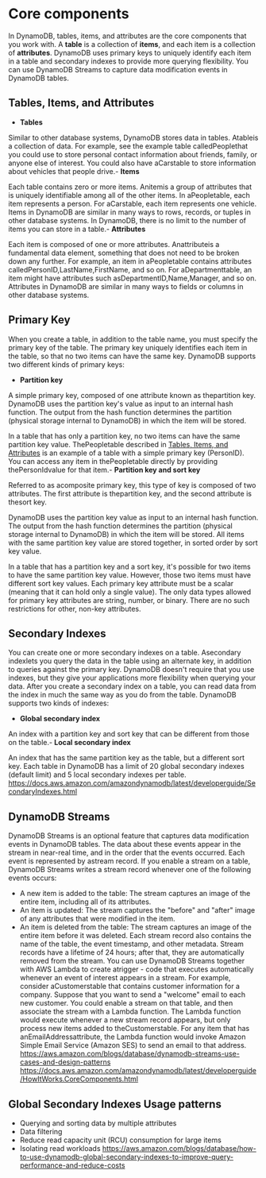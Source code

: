 # Core components

In DynamoDB, tables, items, and attributes are the core components that you work with. A **table** is a collection of **items**, and each item is a collection of **attributes**. DynamoDB uses primary keys to uniquely identify each item in a table and secondary indexes to provide more querying flexibility. You can use DynamoDB Streams to capture data modification events in DynamoDB tables.

## Tables, Items, and Attributes

- **Tables**

Similar to other database systems, DynamoDB stores data in tables. Atableis a collection of data. For example, see the example table calledPeoplethat you could use to store personal contact information about friends, family, or anyone else of interest. You could also have aCarstable to store information about vehicles that people drive.- **Items**

Each table contains zero or more items. Anitemis a group of attributes that is uniquely identifiable among all of the other items. In aPeopletable, each item represents a person. For aCarstable, each item represents one vehicle. Items in DynamoDB are similar in many ways to rows, records, or tuples in other database systems. In DynamoDB, there is no limit to the number of items you can store in a table.- **Attributes**

Each item is composed of one or more attributes. Anattributeis a fundamental data element, something that does not need to be broken down any further. For example, an item in aPeopletable contains attributes calledPersonID,LastName,FirstName, and so on. For aDepartmenttable, an item might have attributes such asDepartmentID,Name,Manager, and so on. Attributes in DynamoDB are similar in many ways to fields or columns in other database systems.

## Primary Key

When you create a table, in addition to the table name, you must specify the primary key of the table. The primary key uniquely identifies each item in the table, so that no two items can have the same key.
DynamoDB supports two different kinds of primary keys:

- **Partition key**

A simple primary key, composed of one attribute known as thepartition key.
DynamoDB uses the partition key's value as input to an internal hash function. The output from the hash function determines the partition (physical storage internal to DynamoDB) in which the item will be stored.

In a table that has only a partition key, no two items can have the same partition key value.
ThePeopletable described in [Tables, Items, and Attributes](https://docs.aws.amazon.com/amazondynamodb/latest/developerguide/HowItWorks.CoreComponents.html#HowItWorks.CoreComponents.TablesItemsAttributes) is an example of a table with a simple primary key (PersonID). You can access any item in thePeopletable directly by providing thePersonIdvalue for that item.- **Partition key and sort key**

Referred to as acomposite primary key, this type of key is composed of two attributes. The first attribute is thepartition key, and the second attribute is thesort key.

DynamoDB uses the partition key value as input to an internal hash function. The output from the hash function determines the partition (physical storage internal to DynamoDB) in which the item will be stored. All items with the same partition key value are stored together, in sorted order by sort key value.

In a table that has a partition key and a sort key, it's possible for two items to have the same partition key value. However, those two items must have different sort key values.
Each primary key attribute must be a scalar (meaning that it can hold only a single value). The only data types allowed for primary key attributes are string, number, or binary. There are no such restrictions for other, non-key attributes.

## Secondary Indexes

You can create one or more secondary indexes on a table. Asecondary indexlets you query the data in the table using an alternate key, in addition to queries against the primary key. DynamoDB doesn't require that you use indexes, but they give your applications more flexibility when querying your data. After you create a secondary index on a table, you can read data from the index in much the same way as you do from the table.
DynamoDB supports two kinds of indexes:

- **Global secondary index**

An index with a partition key and sort key that can be different from those on the table.- **Local secondary index**

An index that has the same partition key as the table, but a different sort key.
Each table in DynamoDB has a limit of 20 global secondary indexes (default limit) and 5 local secondary indexes per table.
<https://docs.aws.amazon.com/amazondynamodb/latest/developerguide/SecondaryIndexes.html>

## DynamoDB Streams

DynamoDB Streams is an optional feature that captures data modification events in DynamoDB tables. The data about these events appear in the stream in near-real time, and in the order that the events occurred.
Each event is represented by astream record. If you enable a stream on a table, DynamoDB Streams writes a stream record whenever one of the following events occurs:

- A new item is added to the table: The stream captures an image of the entire item, including all of its attributes.
- An item is updated: The stream captures the "before" and "after" image of any attributes that were modified in the item.
- An item is deleted from the table: The stream captures an image of the entire item before it was deleted.
Each stream record also contains the name of the table, the event timestamp, and other metadata. Stream records have a lifetime of 24 hours; after that, they are automatically removed from the stream.
You can use DynamoDB Streams together with AWS Lambda to create atrigger - code that executes automatically whenever an event of interest appears in a stream. For example, consider aCustomerstable that contains customer information for a company. Suppose that you want to send a "welcome" email to each new customer. You could enable a stream on that table, and then associate the stream with a Lambda function. The Lambda function would execute whenever a new stream record appears, but only process new items added to theCustomerstable. For any item that has anEmailAddressattribute, the Lambda function would invoke Amazon Simple Email Service (Amazon SES) to send an email to that address.
<https://aws.amazon.com/blogs/database/dynamodb-streams-use-cases-and-design-patterns>
<https://docs.aws.amazon.com/amazondynamodb/latest/developerguide/HowItWorks.CoreComponents.html>

## Global Secondary Indexes Usage patterns

- Querying and sorting data by multiple attributes
- Data filtering
- Reduce read capacity unit (RCU) consumption for large items
- Isolating read workloads
<https://aws.amazon.com/blogs/database/how-to-use-dynamodb-global-secondary-indexes-to-improve-query-performance-and-reduce-costs>
